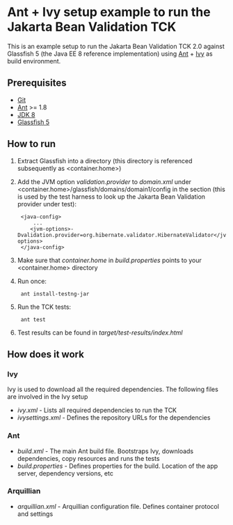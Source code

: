 # Ant + Ivy setup example to run the Jakarta Bean Validation TCK

This is an example setup to run the Jakarta Bean Validation TCK 2.0 against Glassfish 5 (the Java EE 8 reference implementation)
using [Ant](https://ant.apache.org) + [Ivy](http://ant.apache.org/ivy/) as build environment.

## Prerequisites

* [Git](http://git-scm.com/)
* [Ant](https://ant.apache.org) >= 1.8
* [JDK 8](http://www.oracle.com/technetwork/java/javase/downloads/index.html)
* [Glassfish 5](https://javaee.github.io/glassfish/download)

## How to run

1. Extract Glassfish into a directory (this directory is referenced subsequently as <container.home>)
1. Add the JVM option _validation.provider_ to _domain.xml_ under <container.home>/glassfish/domains/domain1/config in
   the <java-config> section (this is used by the test harness to look up the Jakarta Bean Validation provider under test):

        <java-config>
            ...
           <jvm-options>-Dvalidation.provider=org.hibernate.validator.HibernateValidator</jvm-options>
        </java-config>
1. Make sure that _container.home_ in _build.properties_ points to your <container.home> directory
1. Run once:

        ant install-testng-jar
1. Run the TCK tests:

        ant test
1. Test results can be found in _target/test-results/index.html_

## How does it work

### Ivy

Ivy is used to download all the required dependencies. The following files are involved in the Ivy setup

* _ivy.xml_ - Lists all required dependencies to run the TCK
* _ivysettings.xml_ - Defines the repository URLs for the dependencies

### Ant

* _build.xml_ - The main Ant build file. Bootstraps Ivy, downloads dependencies, copy resources and runs the tests
* _build.properties_ - Defines properties for the build. Location of the app server, dependency versions, etc

### Arquillian

* _arquillian.xml_ - Arquillian configuration file. Defines container protocol and settings


